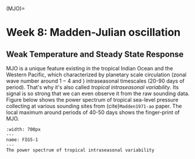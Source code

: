 (MJO)=
# Week 8: Madden-Julian oscillation
## Weak Temperature and Steady State Response 


MJO is a unique feature existing in the tropical Indian Ocean and the Western Pacific, which characterized by planetary scale circulation (zonal wave number around $1-4$ and ) intraseasonal timescales (20-90 days of period). That's why it's also called _tropical intraseasonal variability_. Its signal is so strong that we can even observe it from the raw sounding data. Figure below shows the power spectrum of tropical sea-level pressure collecting at various sounding sites from {cite}`Madden1971-ao` paper. The local maximum around periods of 40-50 days shows the finger-print of MJO. 


```{figure} ../tropical-dynamics-figures/MJO_power_spectrum.png
:width: 700px
---
name: FIG5-1
---
The power spectrum of tropical intraseasonal variability
```


```{bibliography}
```

